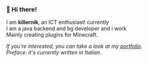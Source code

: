 ### 👋 Hi there! 
   I am **killernik**, an ICT enthusiast! currently   
   I am a java backend and bg developer and i work  
   Mainly creating plugins for Minecraft. 
    
 _If you're interested, you can take a look at my [portfolio](https://killerniks-portfolio.gitbook.io/killernik)._   
 _Preface: it's currently written in Italian._
